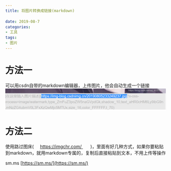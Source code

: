 ```yaml
---
title: 将图片转换成链接(markdown)

date: 2019-08-7
categories:
- 工具
tags:
- 图片
---
```



# 方法一 #
可以用csdn自带的markdown编辑器，上传图片，他会自动生成一个链接
![](assets/markdown-img-paste-20190810081337627.png)

# 方法二 #
使用路过图床(     https://imgchr.com/       )，里面有好几种方式，如果你要粘贴到markdown，就用markdown专属的，复制后直接粘贴到文本，不用上传等操作

sm.ms [https://sm.ms/](https://sm.ms/)
